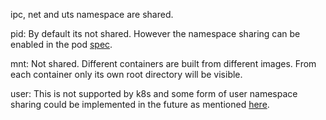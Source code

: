 ipc, net and uts namespace are shared.

pid: By default its not shared. However the namespace sharing can be enabled in the pod [spec](https://kubernetes.io/docs/tasks/configure-pod-container/share-process-namespace/).

mnt: Not shared. Different containers are built from different images. From each container only its own root directory will be visible.

user: This is not supported by k8s and some form of user namespace sharing could be implemented in the future as mentioned [here](https://kinvolk.io/blog/2020/12/improving-kubernetes-and-container-security-with-user-namespaces/#bringing-user-namespaces-to-kubernetes).